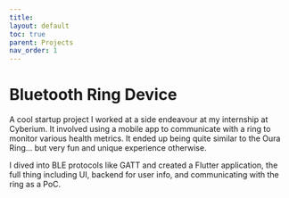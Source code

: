 ```yaml
---
title:      
layout: default          
toc: true         
parent: Projects
nav_order: 1
---
```


# Bluetooth Ring Device

A cool startup project I worked at a side endeavour at my internship at Cyberium. It involved using a mobile app to communicate with a ring to monitor various health metrics. It ended up being quite similar to the Oura Ring... but very fun and unique experience otherwise.

I dived into BLE protocols like GATT and created a Flutter application, the full thing including UI, backend for user info, and communicating with the ring as a PoC.